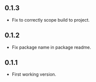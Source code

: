 ## 0.1.3
- Fix to correctly scope build to project.

## 0.1.2
- Fix package name in package readme.

## 0.1.1

- First working version.
